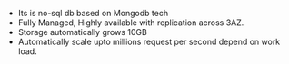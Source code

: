 - Its is no-sql db based on Mongodb tech
- Fully Managed, Highly available with replication across 3AZ.
- Storage automatically grows 10GB
- Automatically scale upto millions request per second depend on work load.